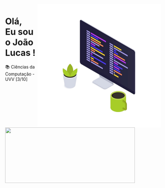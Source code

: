 <img src="https://github.com/JoaoLucasAssis/JoaoLucasAssis/blob/main/computador.png" width="400px" height="400px" align="right" alt="Computador iuriCode">
<div align="left">
  
  <h1>Olá,<br>Eu sou o João Lucas !</h1>
  
  <p>📚 Ciências da Computação - UVV [3/10]</p>
  
  <img width="420px" height="180em" src="https://github-readme-stats.vercel.app/api?username=JoaoLucasAssis&show_icons=true&theme=dracula&include_all_commits=true&count_private=true"/>
    
</div>
